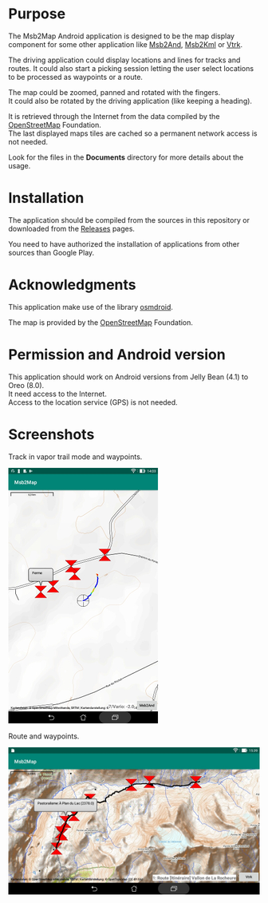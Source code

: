 # Purpose
The Msb2Map Android application is designed to be the map display
component for some other application like
[Msb2And](https://github.com/msb2kml/Msb2And),
[Msb2Kml](https://github.com/msb2kml/Msb2Kml) or
[Vtrk](https://github.com/msb2kml/Vtrk).

The driving application could display locations and lines
for tracks and routes. It could also start a picking session letting
the user select locations to be processed as waypoints or a route.

The map could be zoomed, panned and rotated with the fingers.  
It could also be rotated by the driving application (like keeping a heading).

It is retrieved through the Internet from the data compiled by
the [OpenStreetMap](https://www.openstreetmap.org/)
Foundation.  
The last displayed maps tiles are cached so a permanent network
access is not needed.

Look for the files in the **Documents** directory for more
details about the usage.

# Installation
The application should be compiled from the sources in this repository
or downloaded from the [Releases](https://github.com/msb2kml/Msb2Map/releases)
pages.

You need to have authorized the installation of applications from
other sources than Google Play.

# Acknowledgments
This application make use of the library
[osmdroid](https://github.com/osmdroid/osmdroid).

The map is provided by the [OpenStreetMap](https://www.openstreetmap.org/)
Foundation.

# Permission and Android version
This application should work on Android versions from
Jelly Bean (4.1) to Oreo (8.0).  
It need access to the Internet.  
Access to the location service (GPS) is not needed.

# Screenshots
Track in vapor trail mode and waypoints.

![Msb2Map.jpg](Documents/Gallery/Msb2Map.jpg)

Route and waypoints.

![RouteAndWpt.jpg](Documents/Gallery/RouteAndWpt.jpg)

